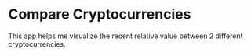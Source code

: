 # Compare Cryptocurrencies

This app helps me visualize the recent relative value between 2 different cryptocurrencies. 
